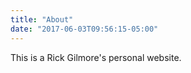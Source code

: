 ```yaml
---
title: "About"
date: "2017-06-03T09:56:15-05:00"
---
```


This is a Rick Gilmore's personal website.
